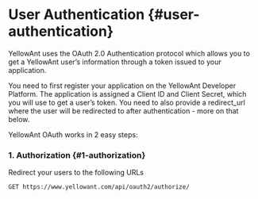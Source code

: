 # User Authentication {#user-authentication}

YellowAnt uses the OAuth 2.0 Authentication protocol which allows you to get a YellowAnt user’s information through a token issued to your application.

You need to first register your application on the YellowAnt Developer Platform. The application is assigned a Client ID and Client Secret, which you will use to get a user’s token. You need to also provide a redirect\_url where the user will be redirected to after authentication - more on that below.

YellowAnt OAuth works in 2 easy steps:

### 1. Authorization {#1-authorization}

Redirect your users to the following URLs

`GET https://www.yellowant.com/api/oauth2/authorize/`

